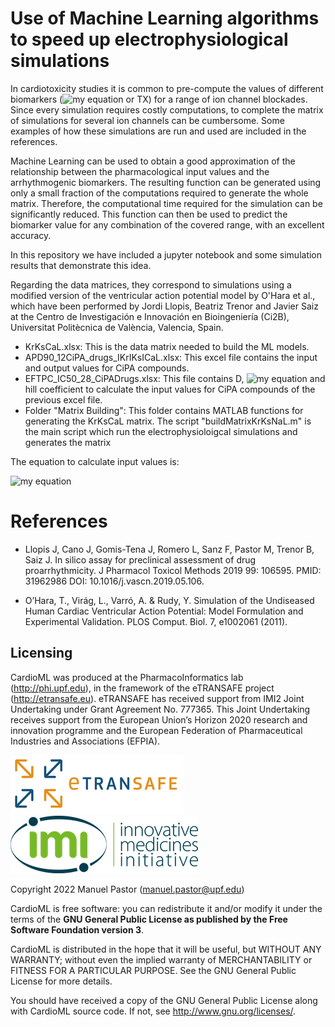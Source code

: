 # Use of Machine Learning algorithms to speed up electrophysiological simulations

In cardiotoxicity studies it is common to pre-compute the values of different biomarkers (![my equation](https://latex.codecogs.com/svg.image?APD_{90}) or TX) for a range of ion channel blockades. Since every simulation requires costly computations, to complete the matrix of simulations for several ion channels can be cumbersome. Some examples of how these simulations are run and used are included in the references.

Machine Learning can be used to obtain a good approximation of the relationship between the pharmacological input values and the arrhythmogenic biomarkers. The resulting function can be generated using only a small fraction of the computations required to generate the whole matrix. Therefore, the computational time required for the simulation can be significantly reduced. This function can then be used to predict the biomarker value for any combination of the covered range, with an excellent accuracy.

In this repository we have included a jupyter notebook and some simulation results that demonstrate this idea. 

Regarding the data matrices, they correspond to simulations using a modified version of the ventricular action potential model by O'Hara et al., which have been performed by Jordi Llopis, Beatriz Trenor and Javier Saiz at the Centro de Investigación e Innovación en Bioingeniería (Ci2B), Universitat Politècnica de València, Valencia, Spain.

- KrKsCaL.xlsx: This is the data matrix needed to build the ML models.
- APD90_12CiPA_drugs_IKrIKsICaL.xlsx: This excel file contains the input and output values for CiPA compounds.
- EFTPC_IC50_28_CiPADrugs.xlsx: This file contains D, ![my equation](https://latex.codecogs.com/svg.image?I&space;C_{50}) and hill coefficient to calculate the input values for CiPA compounds of the previous excel file.
- Folder "Matrix Building": This folder contains MATLAB functions for generating the KrKsCaL matrix. The script "buildMatrixKrKsNaL.m" is the main script which run the electrophysioloigcal simulations and generates the matrix

The equation to calculate input values is:

![my equation](https://latex.codecogs.com/svg.image?\text&space;{&space;Input&space;value&space;}=\log&space;_{10}\left(\left[\frac{D}{I&space;C_{50}}\right]^{h}\right))

# References

* Llopis J, Cano J, Gomis-Tena J, Romero L, Sanz F, Pastor M, Trenor B, Saiz J. In silico assay for preclinical assessment of drug proarrhythmicity. J Pharmacol Toxicol Methods 2019 99: 106595. PMID: 31962986 DOI: 10.1016/j.vascn.2019.05.106.

* O’Hara, T., Virág, L., Varró, A. & Rudy, Y. Simulation of the Undiseased Human Cardiac Ventricular Action Potential: Model Formulation and Experimental Validation. PLOS Comput. Biol. 7, e1002061 (2011).

## Licensing

CardioML was produced at the PharmacoInformatics lab (http://phi.upf.edu), in the framework of the eTRANSAFE project (http://etransafe.eu). eTRANSAFE has received support from IMI2 Joint Undertaking under Grant Agreement No. 777365. This Joint Undertaking receives support from the European Union’s Horizon 2020 research and innovation programme and the European Federation of Pharmaceutical Industries and Associations (EFPIA). 

![Alt text](images/eTRANSAFE-logo-git.png?raw=true "eTRANSAFE-logo") ![Alt text](images/imi-logo.png?raw=true "IMI logo")

Copyright 2022 Manuel Pastor (manuel.pastor@upf.edu)

CardioML is free software: you can redistribute it and/or modify it under the terms of the **GNU General Public License as published by the Free Software Foundation version 3**.

CardioML is distributed in the hope that it will be useful, but WITHOUT ANY WARRANTY; without even the implied warranty of
MERCHANTABILITY or FITNESS FOR A PARTICULAR PURPOSE. See the GNU General Public License for more details.

You should have received a copy of the GNU General Public License along with CardioML source code. If not, see <http://www.gnu.org/licenses/>.

